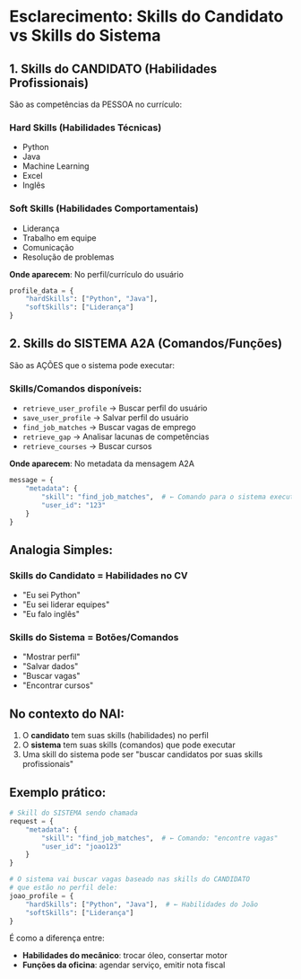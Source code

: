 # Esclarecimento: Skills do Candidato vs Skills do Sistema

## 1. Skills do CANDIDATO (Habilidades Profissionais)
São as competências da PESSOA no currículo:

### Hard Skills (Habilidades Técnicas)
- Python
- Java  
- Machine Learning
- Excel
- Inglês

### Soft Skills (Habilidades Comportamentais)
- Liderança
- Trabalho em equipe
- Comunicação
- Resolução de problemas

**Onde aparecem**: No perfil/currículo do usuário
```python
profile_data = {
    "hardSkills": ["Python", "Java"],
    "softSkills": ["Liderança"]
}
```

## 2. Skills do SISTEMA A2A (Comandos/Funções)
São as AÇÕES que o sistema pode executar:

### Skills/Comandos disponíveis:
- `retrieve_user_profile` → Buscar perfil do usuário
- `save_user_profile` → Salvar perfil do usuário  
- `find_job_matches` → Buscar vagas de emprego
- `retrieve_gap` → Analisar lacunas de competências
- `retrieve_courses` → Buscar cursos

**Onde aparecem**: No metadata da mensagem A2A
```python
message = {
    "metadata": {
        "skill": "find_job_matches",  # ← Comando para o sistema executar
        "user_id": "123"
    }
}
```

## Analogia Simples:

### Skills do Candidato = Habilidades no CV
- "Eu sei Python"
- "Eu sei liderar equipes"
- "Eu falo inglês"

### Skills do Sistema = Botões/Comandos
- "Mostrar perfil"
- "Salvar dados"
- "Buscar vagas"
- "Encontrar cursos"

## No contexto do NAI:

1. O **candidato** tem suas skills (habilidades) no perfil
2. O **sistema** tem suas skills (comandos) que pode executar
3. Uma skill do sistema pode ser "buscar candidatos por suas skills profissionais"

## Exemplo prático:

```python
# Skill do SISTEMA sendo chamada
request = {
    "metadata": {
        "skill": "find_job_matches",  # ← Comando: "encontre vagas"
        "user_id": "joao123"
    }
}

# O sistema vai buscar vagas baseado nas skills do CANDIDATO
# que estão no perfil dele:
joao_profile = {
    "hardSkills": ["Python", "Java"],  # ← Habilidades do João
    "softSkills": ["Liderança"]
}
```

É como a diferença entre:
- **Habilidades do mecânico**: trocar óleo, consertar motor
- **Funções da oficina**: agendar serviço, emitir nota fiscal